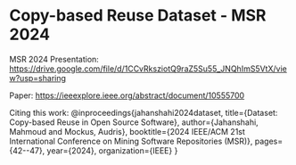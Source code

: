 # Copy-based Reuse Dataset - MSR 2024

MSR 2024 Presentation: https://drive.google.com/file/d/1CCvRksziotQ9raZ5Su55_JNQhImS5VtX/view?usp=sharing

Paper: https://ieeexplore.ieee.org/abstract/document/10555700

Citing this work:
@inproceedings{jahanshahi2024dataset,
  title={Dataset: Copy-based Reuse in Open Source Software},
  author={Jahanshahi, Mahmoud and Mockus, Audris},
  booktitle={2024 IEEE/ACM 21st International Conference on Mining Software Repositories (MSR)},
  pages={42--47},
  year={2024},
  organization={IEEE}
}

